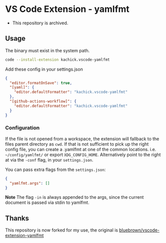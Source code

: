 # VS Code Extension - yamlfmt

- This repository is archived.

## Usage

The binary must exist in the system path.

```bash
code --install-extension kachick.vscode-yamlfmt
```

Add these config in your settings.json

```json
{
  "editor.formatOnSave": true,
  "[yaml]": {
    "editor.defaultFormatter": "kachick.vscode-yamlfmt"
  },
  "[github-actions-workflow]": {
    "editor.defaultFormatter": "kachick.vscode-yamlfmt"
  }
}
```

### Configuration

If the file is not opened from a workspace, the extension will fallback to the
files parent directory as `cwd`. If that is not sufficient to pick up the right
config file, you can create a .yamlfmt at one of the common locations. i.e.
`~/config/yamlfmt/` or export `XDG_CONFIG_HOME`. Alternatively point to the
right at via the `-conf` flag, in your `settings.json`.

You can pass extra flags from the `settings.json`:

```json
{
  "yamlfmt.args": []
}
```

**Note** The flag `-in` is always appended to the args, since the current document is passed via stdin to yamlfmt.

## Thanks

This repository is now forked for my use, the original is [bluebrown/vscode-extension-yamlfmt](https://github.com/bluebrown/vscode-extension-yamlfmt)
